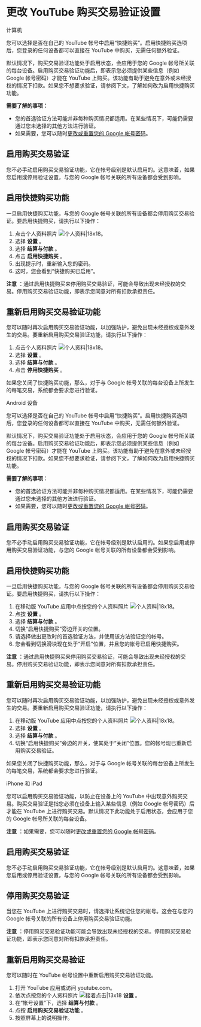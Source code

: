# 更改 YouTube 购买交易验证设置

计算机

您可以选择是否在自己的 YouTube 帐号中启用“快捷购买”。启用快捷购买选项后，您登录的任何设备都可以直接在 YouTube 中购买，无需任何额外验证。

默认情况下，购买交易验证功能处于启用状态，会应用于您的 Google 帐号所关联的每台设备。启用购买交易验证功能后，即表示您必须提供某些信息（例如 Google 帐号密码）才能在 YouTube 上购买。该功能有助于避免在意外或未经授权的情况下扣款。如果您不想要求验证，请参阅下文，了解如何改为启用快捷购买功能。

**需要了解的事项：**

* 您的首选验证方法可能并非每种购买情况都适用。在某些情况下，可能仍需要通过您未选择的其他方法进行验证。
* 如果需要，您可以随时[更改或重置您的 Google 帐号密码](https://support.google.com/accounts/answer/41078)。

## 启用购买交易验证

您不必手动启用购买交易验证功能，它在帐号级别是默认启用的。这意味着，如果您启用或停用验证设置，与您的 Google 帐号关联的所有设备都会受到影响。

## 启用快捷购买功能

一旦启用快捷购买功能，与您的 Google 帐号关联的所有设备都会停用购买交易验证。要启用快捷购买，请执行以下操作：

1. 点击个人资料照片 ![个人资料|18x18](https://lh3.googleusercontent.com/yl0EzS1GixeU9QVLJtHu7hom-4PIHwYylP17hRk9_UasgFCCc6lo6E0-ReGn8R1ny3A=w18-h18 "个人资料")。
2. 选择 **设置** 。
3. 选择 **结算与付款** 。
4. 点击 **启用快捷购买** 。
5. 出现提示时，重新输入您的密码。
6. 这时，您会看到“快捷购买已启用”。

**注意** ：通过启用快捷购买来停用购买交易验证，可能会导致出现未经授权的交易。停用购买交易验证功能，即表示您同意对所有扣款承担责任。

## 重新启用购买交易验证功能

您可以随时再次启用购买交易验证功能，以加强防护，避免出现未经授权或意外发生的交易。要重新启用购买交易验证功能，请执行以下操作：

1. 点击个人资料照片 ![个人资料|18x18](https://lh3.googleusercontent.com/yl0EzS1GixeU9QVLJtHu7hom-4PIHwYylP17hRk9_UasgFCCc6lo6E0-ReGn8R1ny3A=w18-h18 "个人资料")。
2. 选择 **设置** 。
3. 选择 **结算与付款** 。
4. 点击 **停用快捷购买** 。

如果您关闭了快捷购买功能，那么，对于与 Google 帐号关联的每台设备上所发生的每笔交易，系统都会要求您进行验证。

 Android 设备
 
 您可以选择是否在自己的 YouTube 帐号中启用“快捷购买”。启用快捷购买选项后，您登录的任何设备都可以直接在 YouTube 中购买，无需任何额外验证。

默认情况下，购买交易验证功能处于启用状态，会应用于您的 Google 帐号所关联的每台设备。启用购买交易验证功能后，即表示您必须提供某些信息（例如 Google 帐号密码）才能在 YouTube 上购买。该功能有助于避免在意外或未经授权的情况下扣款。如果您不想要求验证，请参阅下文，了解如何改为启用快捷购买功能。

**需要了解的事项：**

* 您的首选验证方法可能并非每种购买情况都适用。在某些情况下，可能仍需要通过您未选择的其他方法进行验证。
* 如果需要，您可以随时[更改或重置您的 Google 帐号密码](https://support.google.com/accounts/answer/41078)。

## 启用购买交易验证

您不必手动启用购买交易验证功能，它在帐号级别是默认启用的。如果您启用或停用购买交易验证功能，与您的 Google 帐号关联的所有设备都会受到影响。

## 启用快捷购买功能

一旦启用快捷购买功能，与您的 Google 帐号关联的所有设备都会停用购买交易验证。要启用快捷购买，请执行以下操作：

1. 在移动版 YouTube 应用中点按您的个人资料照片 ![个人资料|18x18](https://lh3.googleusercontent.com/yl0EzS1GixeU9QVLJtHu7hom-4PIHwYylP17hRk9_UasgFCCc6lo6E0-ReGn8R1ny3A=w18-h18 "个人资料")。
2. 点按 **设置** 。
3. 选择 **结算与付款** 。
4. 切换“启用快捷购买”旁边开关的位置。
5. 请选择做出更改时的首选验证方法，并使用该方法验证您的帐号。
6. 您会看到切换滑块现在处于“开启”位置，并且您的帐号已启用快捷购买。

**注意** ：通过启用快捷购买来停用购买交易验证，可能会导致出现未经授权的交易。停用购买交易验证功能，即表示您同意对所有扣款承担责任。

## 重新启用购买交易验证功能

您可以随时再次启用购买交易验证功能，以加强防护，避免出现未经授权或意外发生的交易。要重新启用购买交易验证功能，请执行以下操作：

1. 在移动版 YouTube 应用中点按您的个人资料照片 ![个人资料|18x18](https://lh3.googleusercontent.com/yl0EzS1GixeU9QVLJtHu7hom-4PIHwYylP17hRk9_UasgFCCc6lo6E0-ReGn8R1ny3A=w18-h18 "个人资料")。
2. 选择 **设置** 。
3. 选择 **结算与付款** 。
4. 切换“启用快捷购买”旁边的开关，使其处于“关闭”位置。您的帐号现已重新启用购买交易验证。

如果您关闭了快捷购买功能，那么，对于与 Google 帐号关联的每台设备上所发生的每笔交易，系统都会要求您进行验证。
 
 iPhone 和 iPad
 
您可以启用购买交易验证功能，以防止在设备上的 YouTube 中出现意外购买交易。购买交易验证是指您必须在设备上输入某些信息（例如 Google 帐号密码）后才能在 YouTube 上进行购买交易。默认情况下此功能处于启用状态，会应用于您的 Google 帐号所关联的每台设备。

**注意** ：如果需要，您可以随时[更改或重置您的 Google 帐号密码](https://support.google.com/accounts/answer/41078)。

## 启用购买交易验证

您不必手动启用购买交易验证功能，它在帐号级别是默认启用的。这意味着，如果您启用或停用验证设置，与您的 Google 帐号关联的所有设备都会受到影响。

## 停用购买交易验证

当您在 YouTube 上进行购买交易时，请选择让系统记住您的帐号。这会在与您的 Google 帐号关联的所有设备上停用购买交易验证功能。

**注意** ：停用购买交易验证功能可能会导致出现未经授权的交易。停用购买交易验证功能，即表示您同意对所有扣款承担责任。

## 重新启用购买交易验证

您可以随时在 YouTube 帐号设置中重新启用购买交易验证功能。

1. 打开 YouTube 应用或访问 youtube.com。
2. 依次点按您的个人资料照片 ![接着点击|13x18](https://lh3.googleusercontent.com/SaY5lqCwN7kppnS546l9ys-E2sZftTTIHjBrdV-WsGPIhGjaxcEXjfgdIfW_UNG7Sw0=w13-h18 "接着点击")  **设置**  。
3. 在“帐号设置”下，选择 **结算与付款** 。
4. 点按 **启用购买交易验证功能** 。
5. 按照屏幕上的说明操作。
